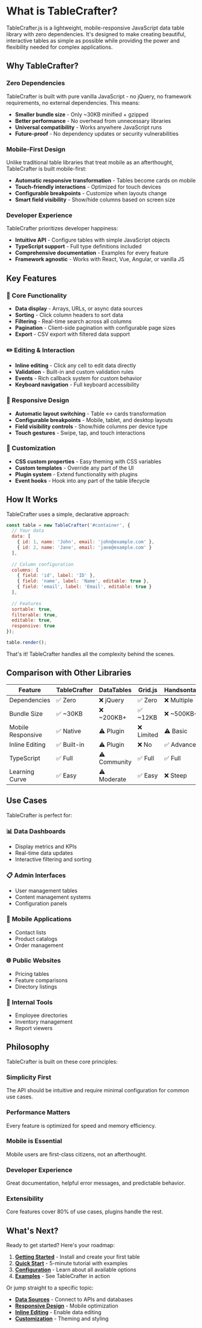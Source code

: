 # What is TableCrafter?

TableCrafter.js is a lightweight, mobile-responsive JavaScript data table library with zero dependencies. It's designed to make creating beautiful, interactive tables as simple as possible while providing the power and flexibility needed for complex applications.

## Why TableCrafter?

### Zero Dependencies
TableCrafter is built with pure vanilla JavaScript - no jQuery, no framework requirements, no external dependencies. This means:
- **Smaller bundle size** - Only ~30KB minified + gzipped
- **Better performance** - No overhead from unnecessary libraries
- **Universal compatibility** - Works anywhere JavaScript runs
- **Future-proof** - No dependency updates or security vulnerabilities

### Mobile-First Design
Unlike traditional table libraries that treat mobile as an afterthought, TableCrafter is built mobile-first:
- **Automatic responsive transformation** - Tables become cards on mobile
- **Touch-friendly interactions** - Optimized for touch devices
- **Configurable breakpoints** - Customize when layouts change
- **Smart field visibility** - Show/hide columns based on screen size

### Developer Experience
TableCrafter prioritizes developer happiness:
- **Intuitive API** - Configure tables with simple JavaScript objects
- **TypeScript support** - Full type definitions included
- **Comprehensive documentation** - Examples for every feature
- **Framework agnostic** - Works with React, Vue, Angular, or vanilla JS

## Key Features

### 🚀 Core Functionality
- **Data display** - Arrays, URLs, or async data sources
- **Sorting** - Click column headers to sort data
- **Filtering** - Real-time search across all columns
- **Pagination** - Client-side pagination with configurable page sizes
- **Export** - CSV export with filtered data support

### ✏️ Editing & Interaction
- **Inline editing** - Click any cell to edit data directly
- **Validation** - Built-in and custom validation rules
- **Events** - Rich callback system for custom behavior
- **Keyboard navigation** - Full keyboard accessibility

### 📱 Responsive Design
- **Automatic layout switching** - Table ↔ cards transformation
- **Configurable breakpoints** - Mobile, tablet, and desktop layouts
- **Field visibility controls** - Show/hide columns per device type
- **Touch gestures** - Swipe, tap, and touch interactions

### 🎨 Customization
- **CSS custom properties** - Easy theming with CSS variables
- **Custom templates** - Override any part of the UI
- **Plugin system** - Extend functionality with plugins
- **Event hooks** - Hook into any part of the table lifecycle

## How It Works

TableCrafter uses a simple, declarative approach:

```javascript
const table = new TableCrafter('#container', {
  // Your data
  data: [
    { id: 1, name: 'John', email: 'john@example.com' },
    { id: 2, name: 'Jane', email: 'jane@example.com' }
  ],
  
  // Column configuration
  columns: [
    { field: 'id', label: 'ID' },
    { field: 'name', label: 'Name', editable: true },
    { field: 'email', label: 'Email', editable: true }
  ],
  
  // Features
  sortable: true,
  filterable: true,
  editable: true,
  responsive: true
});

table.render();
```

That's it! TableCrafter handles all the complexity behind the scenes.

## Comparison with Other Libraries

| Feature | TableCrafter | DataTables | Grid.js | Handsontable |
|---------|--------------|------------|---------|--------------|
| Dependencies | ✅ Zero | ❌ jQuery | ✅ Zero | ❌ Multiple |
| Bundle Size | ✅ ~30KB | ❌ ~200KB+ | ✅ ~12KB | ❌ ~500KB+ |
| Mobile Responsive | ✅ Native | ⚠️ Plugin | ❌ Limited | ⚠️ Basic |
| Inline Editing | ✅ Built-in | ⚠️ Plugin | ❌ No | ✅ Advanced |
| TypeScript | ✅ Full | ⚠️ Community | ✅ Full | ✅ Full |
| Learning Curve | ✅ Easy | ⚠️ Moderate | ✅ Easy | ❌ Steep |

## Use Cases

TableCrafter is perfect for:

### 📊 **Data Dashboards**
- Display metrics and KPIs
- Real-time data updates
- Interactive filtering and sorting

### 📋 **Admin Interfaces**
- User management tables
- Content management systems
- Configuration panels

### 📱 **Mobile Applications**
- Contact lists
- Product catalogs
- Order management

### 🌐 **Public Websites**
- Pricing tables
- Feature comparisons
- Directory listings

### 🔧 **Internal Tools**
- Employee directories
- Inventory management
- Report viewers

## Philosophy

TableCrafter is built on these core principles:

### **Simplicity First**
The API should be intuitive and require minimal configuration for common use cases.

### **Performance Matters**
Every feature is optimized for speed and memory efficiency.

### **Mobile is Essential**
Mobile users are first-class citizens, not an afterthought.

### **Developer Experience**
Great documentation, helpful error messages, and predictable behavior.

### **Extensibility**
Core features cover 80% of use cases, plugins handle the rest.

## What's Next?

Ready to get started? Here's your roadmap:

1. **[Getting Started](/guide/getting-started)** - Install and create your first table
2. **[Quick Start](/guide/quick-start)** - 5-minute tutorial with examples
3. **[Configuration](/guide/configuration)** - Learn about all available options
4. **[Examples](/examples/basic)** - See TableCrafter in action

Or jump straight to a specific topic:
- **[Data Sources](/guide/data-sources)** - Connect to APIs and databases
- **[Responsive Design](/guide/responsive)** - Mobile optimization
- **[Inline Editing](/guide/inline-editing)** - Enable data editing
- **[Customization](/guide/customization)** - Theming and styling